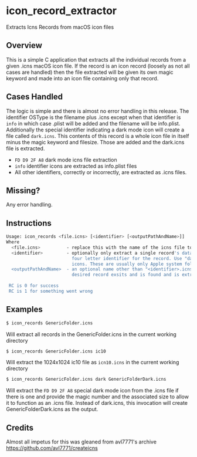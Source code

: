 # icon_record_extractor
Extracts Icns Records from macOS icon files

## Overview
This is a simple C application that extracts all the individual records from a given .icns macOS icon file. If the record is an icon record (loosely as not all cases are handled) then the file extracted will be given its own magic keyword and made into an icon file containing only that record.

## Cases Handled
The logic is simple and there is almost no error handling in this release. The identifier OSType is the filename plus .icns except when that identifier is `info` in which case .plist will be added and the filename will be info.plist. Additionally the special identifier indicating a dark mode icon will create a file called `dark.icns`. This contents of this record is a whole icon file in itself minus the magic keyword and filesize. Those are added and the dark.icns file is extracted.

 * `FD D9 2F A8` dark mode icns file extraction
 * `info` identifier icons are extracted as info.plist files
 * All other identifiers, correctly or incorrectly, are extracted as .icns files.
 
## Missing?
Any error handling.

## Instructions
```sh
Usage: icon_records <file.icns> [<identifier> [<outputPathAndName>]]
Where
  <file.icns>          - replace this with the name of the icns file to extract from
  <identifier>         - optionally only extract a single record's data. Supply the
                         four letter identifier for the record. Use "dark" for darkmode
                         icons. These are usually only Apple system folder icons.
  <outputPathAndName>  - an optional name other than "<identifier>.icns". Only used when
                         desired record exsits and is found and is extracted.
                         
 RC is 0 for success
 RC is 1 for something went wrong
```

## Examples

```sh
$ icon_records GenericFolder.icns
```
Will extract all records in the GenericFolder.icns in the current working directory

```sh
$ icon_records GenericFolder.icns ic10
```
Will extract the 1024x1024 ic10 file as `icn10.icns` in the current working directory

```sh
$ icon_records GenericFolder.icns dark GenericFolderDark.icns
```
Will extract the `FD D9 2F A8` special dark mode icon from the .icns file if there is one and provide the magic number and the associated size to allow it to function as an .icns file. Instead of dark.icns, this invocation will create GenericFolderDark.icns as the output.

## Credits
Almost all impetus for this was gleaned from avl7771's archive https://github.com/avl7771/createicns
